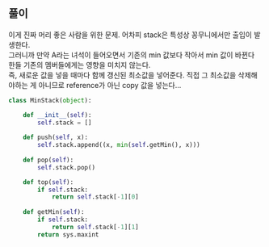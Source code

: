 ## 풀이

이게 진짜 머리 좋은 사람을 위한 문제. 어차피 stack은 특성상 꽁무니에서만 출입이 발생한다.  
그러니까 만약 A라는 녀석이 들어오면서 기존의 min 값보다 작아서 min 값이 바뀐다 한들 기존의 멤버들에게는 영향을 미치지 않는다.  
즉, 새로운 값을 넣을 때마다 함께 갱신된 최소값을 넣어준다. 직접 그 최소값을 삭제해야하는 게 아니므로 reference가 아닌 copy 값을 넣는다...  

```python
class MinStack(object):

    def __init__(self):
        self.stack = []
        
    def push(self, x):
        self.stack.append((x, min(self.getMin(), x))) 
           
    def pop(self):
        self.stack.pop()

    def top(self):
        if self.stack:
            return self.stack[-1][0]
        
    def getMin(self):
        if self.stack:
            return self.stack[-1][1]
        return sys.maxint   
```
